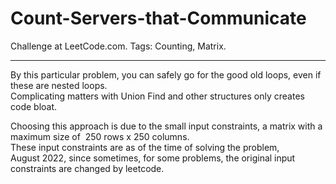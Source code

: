 # Count-Servers-that-Communicate
Challenge at LeetCode.com. Tags: Counting, Matrix.

---------------------------------------------------------------------------------------------------------------------------------------------------------------------------------
By this particular problem, you can safely go for the good old loops, even if these are nested loops.<br/>
Complicating matters with Union Find and other structures only creates code bloat.

Choosing this approach is due to the small input constraints, a matrix with a maximum size of  250 rows x 250 columns.<br/> 
These input constraints are as of the time of solving the problem, August 2022, since sometimes, for some problems, the original input constraints are changed by leetcode.
